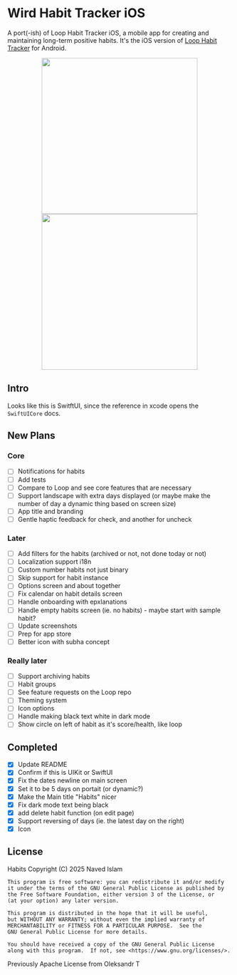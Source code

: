 # Wird Habit Tracker iOS

A port(-ish) of Loop Habit Tracker iOS, a mobile app for creating and maintaining long-term positive habits. It's the iOS version of [Loop Habit Tracker](https://github.com/iSoron/uhabits) for Android.

<p align="center">
  <img src="./Screenshots/screenshot1.png?raw=true" width="350"/>
  <img src="./Screenshots/screenshot2.png?raw=true" width="350" hspace="20"/>
</p>

## Intro
Looks like this is SwitftUI, since the reference in xcode opens the `SwiftUICore` docs.

## New Plans
### Core
- [ ] Notifications for habits
- [ ] Add tests
- [ ] Compare to Loop and see core features that are necessary
- [ ] Support landscape with extra days displayed (or maybe make the number of day a dynamic thing based on screen size)
- [ ] App title and branding
- [ ] Gentle haptic feedback for check, and another for uncheck

### Later
- [ ] Add filters for the habits (archived or not, not done today or not)
- [ ] Localization support i18n
- [ ] Custom number habits not just binary
- [ ] Skip support for habit instance
- [ ] Options screen and about together
- [ ] Fix calendar on habit details screen
- [ ] Handle onboarding with epxlanations
- [ ] Handle empty habits screen (ie. no habits) - maybe start with sample habit?
- [ ] Update screenshots
- [ ] Prep for app store
- [ ] Better icon with subha concept

### Really later
- [ ] Support archiving habits
- [ ] Habit groups
- [ ] See feature requests on the Loop repo
- [ ] Theming system
- [ ] Icon options
- [ ] Handle making black text white in dark mode
- [ ] Show circle on left of habit as it's score/health, like loop

## Completed
- [x] Update README
- [x] Confirm if this is UIKit or SwiftUI
- [x] Fix the dates newline on main screen
- [x] Set it to be 5 days on portait (or dynamic?)
- [x] Make the Main title "Habits" nicer
- [x] Fix dark mode text being black
- [x] add delete habit function (on edit page)
- [x] Support reversing of days (ie. the latest day on the right)
- [x] Icon

## License

Habits
Copyright (C) 2025  Naved Islam

    This program is free software: you can redistribute it and/or modify
    it under the terms of the GNU General Public License as published by
    the Free Software Foundation, either version 3 of the License, or
    (at your option) any later version.

    This program is distributed in the hope that it will be useful,
    but WITHOUT ANY WARRANTY; without even the implied warranty of
    MERCHANTABILITY or FITNESS FOR A PARTICULAR PURPOSE.  See the
    GNU General Public License for more details.

    You should have received a copy of the GNU General Public License
    along with this program.  If not, see <https://www.gnu.org/licenses/>.

Previously Apache License from Oleksandr T

